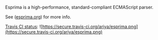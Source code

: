Esprima is a high-performance, standard-compliant ECMAScript parser.

See ([esprima.org](http://esprima.org)) for more info.

[Travis CI status](http://travis-ci.org/ariya/esprima): ![https://secure.travis-ci.org/ariya/esprima.png](https://secure.travis-ci.org/ariya/esprima.png)